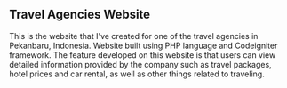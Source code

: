 ## Travel Agencies Website
This is the website that I've created for one of the travel agencies in Pekanbaru, Indonesia. Website built using PHP language and Codeigniter framework. The feature developed on this website is that users can view detailed information provided by the company such as travel packages, hotel prices and car rental, as well as other things related to traveling.